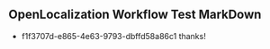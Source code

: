 ## OpenLocalization Workflow Test MarkDown
* f1f3707d-e865-4e63-9793-dbffd58a86c1 thanks!

<!--HONumber=Jul16_HO4-->


